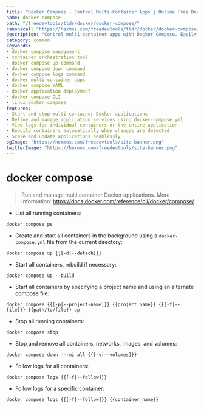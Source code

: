 ```yaml
---
title: "Docker Compose - Control Multi-Container Apps | Online Free DevTools by Hexmos"
name: docker-compose
path: "/freedevtools/tldr/docker/docker-compose/"
canonical: "https://hexmos.com/freedevtools/tldr/docker/docker-compose/"
description: "Control multi-container apps with Docker Compose. Easily manage and orchestrate Docker applications with this powerful command-line tool. Free online tool, no registration required."
category: common
keywords:
- docker compose management
- container orchestration tool
- docker compose up command
- docker compose down command
- docker compose logs command
- docker multi-container apps
- docker compose YAML
- docker application deployment
- docker compose CLI
- linux docker compose
features:
- Start and stop multi-container Docker applications
- Define and manage application services using docker-compose.yml
- View logs for individual containers or the entire application
- Rebuild containers automatically when changes are detected
- Scale and update applications seamlessly
ogImage: "https://hexmos.com/freedevtools/site-banner.png"
twitterImage: "https://hexmos.com/freedevtools/site-banner.png"
---
```


# docker compose

> Run and manage multi container Docker applications.
> More information: <https://docs.docker.com/reference/cli/docker/compose/>.

- List all running containers:

`docker compose ps`

- Create and start all containers in the background using a `docker-compose.yml` file from the current directory:

`docker compose up {{[-d|--detach]}}`

- Start all containers, rebuild if necessary:

`docker compose up --build`

- Start all containers by specifying a project name and using an alternate compose file:

`docker compose {{[-p|--project-name]}} {{project_name}} {{[-f|--file]}} {{path/to/file}} up`

- Stop all running containers:

`docker compose stop`

- Stop and remove all containers, networks, images, and volumes:

`docker compose down --rmi all {{[-v|--volumes]}}`

- Follow logs for all containers:

`docker compose logs {{[-f|--follow]}}`

- Follow logs for a specific container:

`docker compose logs {{[-f|--follow]}} {{container_name}}`

